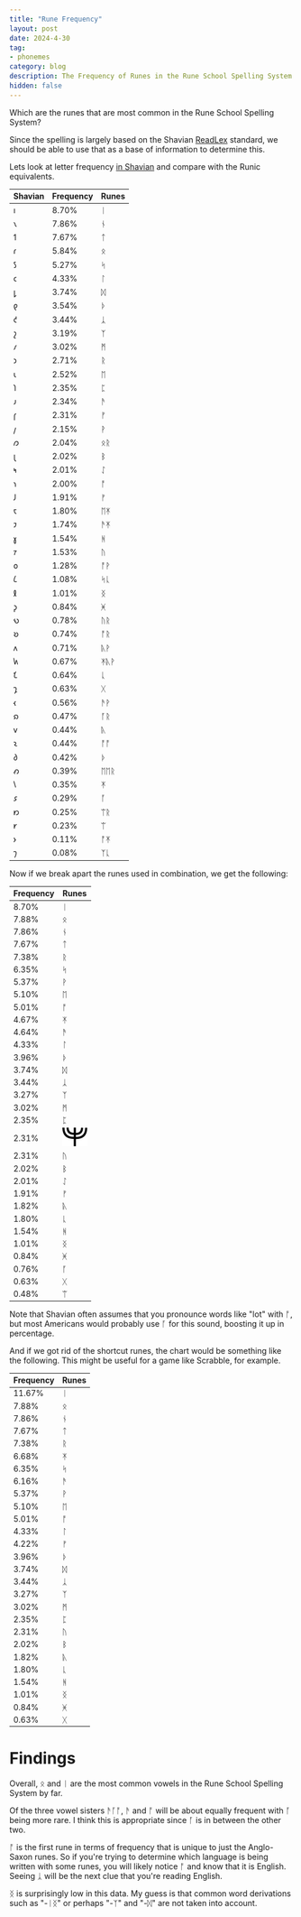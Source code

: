 ```yaml
---
title: "Rune Frequency"
layout: post
date: 2024-4-30
tag:
- phonemes
category: blog
description: The Frequency of Runes in the Rune School Spelling System
hidden: false
---
```


Which are the runes that are most common in the Rune School Spelling System?

Since the spelling is largely based on the Shavian [ReadLex](https://readlex.pythonanywhere.com/spellingprinciples/) standard, we should be able to use that as a base of information to determine this.

Lets look at letter frequency [in Shavian](https://www.reddit.com/r/shavian/comments/ovke9g/shavian_letter_frequencies/) and compare with the Runic equivalents.

| Shavian | Frequency | Runes |
| --- | --- | --- |
| 𐑦 |   8.70% | ᛁ |
| 𐑯 |   7.86% | ᚾ |
| 𐑑  |  7.67% | ᛏ |
| 𐑩 |   5.84% | ᛟ |
| 𐑕 |   5.27% | ᛋ |
| 𐑤 |   4.33% | ᛚ |
| 𐑛  |  3.74% | ᛞ |
| 𐑞 |   3.54% | ᚦ |
| 𐑒  |  3.44% | ᛣ |
| 𐑟  |  3.19% | ᛉ |
| 𐑥 |   3.02% | ᛗ |
|  𐑮 |   2.71% | ᚱ |
| 𐑧 |   2.52% | ᛖ |
| 𐑐 |   2.35% | ᛈ |
| 𐑨  |  2.34% | ᚫ |
| 𐑝  |  2.31% | ᚠ |
| 𐑢 |   2.15% | ᚹ |
| 𐑼 |   2.04% | ᛟᚱ |
| 𐑚  |  2.02% | ᛒ |
|  𐑰 |   2.01% | ᛇ |
|  𐑪  |  2.00% | ᚩ |
| 𐑓 |   1.91% | ᚠ |
| 𐑱  |  1.80% | ᛖᛡ |
|  𐑲  |  1.74% | ᚫᛡ |
|  𐑣  |  1.54% | ᚻ |
| 𐑳  |  1.53% | ᚢ |
|  𐑴 |   1.28% | ᚩᚹ |
|  𐑖 |   1.08% | ᛋᚳ |
|  𐑙 |   1.01% | ᛝ |
|  𐑜 |   0.84% | ᚸ |
|  𐑻 |   0.78% | ᚢᚱ |
|  𐑹  |  0.74% | ᚩᚱ |
|  𐑵 |   0.71% | ᚣᚹ |
|  𐑿 |   0.67% | ᛡᚣᚹ |
|  𐑗  |  0.64% | ᚳ |
|  𐑡  |  0.63% | ᚷ |
|  𐑬 |   0.56% | ᚫᚹ |
|  𐑸 |   0.47% | ᚪᚱ |
|  𐑫 |   0.44% | ᚣ |
|  𐑷 |   0.44% | ᚩᚩ |
|  𐑔 |   0.42% | ᚦ |
|  𐑺 |   0.39% | ᛖᛖᚱ |
|  𐑘 |   0.35% | ᛡ |
|  𐑭 |   0.29% | ᚪ |
|  𐑽 |   0.25% | ᛠᚱ |
|  𐑾 |   0.23% | ᛠ |
| 𐑶  |  0.11% | ᚩᛡ |
| 𐑠 |   0.08% | ᛉᚳ |

Now if we break apart the runes used in combination, we get the following:

| Frequency | Runes |
| --- | --- | 
|   8.70% | ᛁ |
|   7.88% | ᛟ |
|   7.86% | ᚾ |
|  7.67% | ᛏ |
|   7.38% | ᚱ |
|   6.35% | ᛋ |
|   5.37% | ᚹ |
|   5.10% | ᛖ |
|  5.01% | ᚩ |
|   4.67% | ᛡ |
|  4.64% | ᚫ |
|   4.33% | ᛚ |
|   3.96% | ᚦ |
|  3.74% | ᛞ |
|  3.44% | ᛣ |
|  3.27% | ᛉ |
|   3.02% | ᛗ |
|   2.35% | ᛈ |
|  2.31% | ![ff bindrune](/assets/images/ff-bindrune.png) |
|  2.31% | ᚢ |
|  2.02% | ᛒ |
|   2.01% | ᛇ |
|   1.91% | ᚠ |
|   1.82% | ᚣ |
|  1.80% | ᚳ |
|  1.54% | ᚻ |
|   1.01% | ᛝ |
|   0.84% | ᚸ |
|   0.76% | ᚪ |
|  0.63% | ᚷ |
|   0.48% | ᛠ |

Note that Shavian often assumes that you pronounce words like "lot" with ᚩ, but most Americans would probably use ᚪ for this sound, boosting it up in percentage.

And if we got rid of the shortcut runes, the chart would be something like the following. This might be useful for a game like Scrabble, for example.

| Frequency | Runes |
| --- | --- | 
|   11.67% | ᛁ |
|   7.88% | ᛟ |
|   7.86% | ᚾ |
|  7.67% | ᛏ |
|   7.38% | ᚱ |
|   6.68% | ᛡ |
|   6.35% | ᛋ |
|  6.16% | ᚫ |
|   5.37% | ᚹ |
|   5.10% | ᛖ |
|  5.01% | ᚩ |
|   4.33% | ᛚ |
|   4.22% | ᚠ |
|   3.96% | ᚦ |
|  3.74% | ᛞ |
|  3.44% | ᛣ |
|  3.27% | ᛉ |
|   3.02% | ᛗ |
|   2.35% | ᛈ |
|  2.31% | ᚢ |
|  2.02% | ᛒ |
|   1.82% | ᚣ |
|  1.80% | ᚳ |
|  1.54% | ᚻ |
|   1.01% | ᛝ |
|   0.84% | ᚸ |
|  0.63% | ᚷ |

# Findings

Overall, ᛟ and ᛁ are the most common vowels in the Rune School Spelling System by far. 

Of the three vowel sisters ᚫᚪᚩ, ᚫ and ᚩ will be about equally frequent with ᚪ being more rare. I think this is appropriate since ᚪ is in between the other two.

ᚩ is the first rune in terms of frequency that is unique to just the Anglo-Saxon runes. So if you're trying to determine which language is being written with some runes, you will likely notice ᚩ and know that it is English. Seeing ᛣ will be the next clue that you're reading English.

ᛝ is surprisingly low in this data. My guess is that common word derivations such as "-ᛁᛝ" or perhaps "-ᛉ" and "-ᛞ" are not taken into account.
